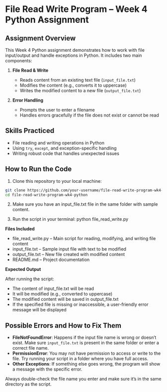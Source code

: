 # File Read Write Program – Week 4 Python Assignment

## Assignment Overview

This Week 4 Python assignment demonstrates how to work with file input/output and handle exceptions in Python. It includes two main components:

1. **File Read & Write**
   - Reads content from an existing text file (`input_file.txt`)
   - Modifies the content (e.g., converts it to uppercase)
   - Writes the modified content to a new file (`output_file.txt`)

2. **Error Handling**
   - Prompts the user to enter a filename
   - Handles errors gracefully if the file does not exist or cannot be read

## Skills Practiced

- File reading and writing operations in Python
- Using `try`, `except`, and exception-specific handling
- Writing robust code that handles unexpected issues

## How to Run the Code

1. Clone this repository to your local machine:

```bash
git clone https://github.com/your-username/file-read-write-program-wk4-python.git
cd file-read-write-program-wk4-python
```
2. Make sure you have an input_file.txt file in the same folder with sample content.

3. Run the script in your terminal:
python file_read_write.py


**Files Included**
- file_read_write.py – Main script for reading, modifying, and writing file content
- input_file.txt – Sample input file with text to be modified
- output_file.txt – New file created with modified content
- README.md – Project documentation

**Expected Output**

After running the script:
- The content of input_file.txt will be read
- It will be modified (e.g., converted to uppercase)
- The modified content will be saved in output_file.txt
- If the specified file is missing or inaccessible, a user-friendly error message will be displayed

## Possible Errors and How to Fix Them

- **FileNotFoundError**: Happens if the input file name is wrong or doesn’t exist. Make sure `input_file.txt` is present in the same folder or enter a correct file name.
- **PermissionError**: You may not have permission to access or write to the file. Try running your script in a folder where you have full access.
- **Other Exceptions**: If something else goes wrong, the program will show a message with the specific error.

Always double-check the file name you enter and make sure it’s in the same directory as the script.
